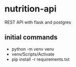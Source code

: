 # nutrition-api
REST API with flask and postgres

## initial commands

- python -m venv venv
- venv/Scripts/Activate
- pip install -r requirements.txt